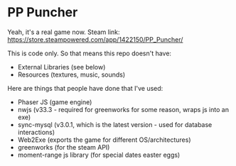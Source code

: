 # PP Puncher
Yeah, it's a real game now.
Steam link: https://store.steampowered.com/app/1422150/PP_Puncher/

This is code only. So that means this repo doesn't have:
 - External Libraries (see below)
 - Resources (textures, music, sounds)

Here are things that people have done that I've used:
- Phaser JS (game engine)
- nwjs (v33.3 - required for greenworks for some reason, wraps js into an exe)
- sync-mysql (v3.0.1, which is the latest version - used for database interactions)
- Web2Exe (exports the game for different OS/architectures)
- greenworks (for the steam API)
- moment-range js library (for special dates easter eggs)
